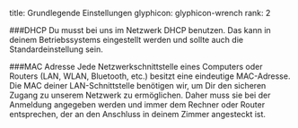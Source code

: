 title: Grundlegende Einstellungen
glyphicon: glyphicon-wrench
rank: 2

###DHCP
Du musst bei uns im Netzwerk DHCP benutzen. Das kann in deinem Betriebssystems eingestellt werden und sollte auch die Standardeinstellung sein.

###MAC Adresse
Jede Netzwerkschnittstelle eines Computers oder Routers (LAN, WLAN, Bluetooth, etc.) besitzt eine eindeutige MAC-Adresse. Die MAC deiner LAN-Schnittstelle benötigen wir, um Dir den sicheren Zugang zu unserem Netzwerk zu ermöglichen. Daher muss sie bei der Anmeldung angegeben werden und immer dem Rechner oder Router entsprechen, der an den Anschluss in deinem Zimmer angesteckt ist.
